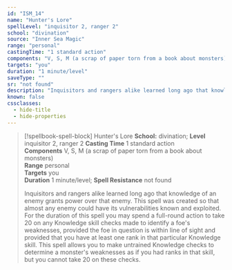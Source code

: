 ```yaml
---
id: "ISM_14"
name: "Hunter's Lore"
spellLevel: "inquisitor 2, ranger 2"
school: "divination"
source: "Inner Sea Magic"
range: "personal"
castingTime: "1 standard action"
components: "V, S, M (a scrap of paper torn from a book about monsters)"
targets: "you"
duration: "1 minute/level"
saveType: ""
sr: "not found"
description: "Inquisitors and rangers alike learned long ago that knowledge of an enemy grants power over that enemy. This spell was created so that almost any enemy could have its vulnerabilities known and exploited.  For the duration of this spell you may spend a full-round action to take 20 on any Knowledge skill checks made to identify a foe's weaknesses, provided the foe in question is within line of sight and provided that you have at least one rank in that particular Knowledge skill. This spell allows you to make untrained Knowledge checks to determine a monster's weaknesses as if you had ranks in that skill, but you cannot take 20 on these checks."
known: false
cssclasses:
  - hide-title
  - hide-properties
---
```


> [!spellbook-spell-block] Hunter's Lore
> **School:** divination; **Level** inquisitor 2, ranger 2
> **Casting Time** 1 standard action  
> **Components** V, S, M (a scrap of paper torn from a book about monsters)  
> **Range** personal  
> **Targets** you  
> **Duration** 1 minute/level; **Spell Resistance** not found
> 
> Inquisitors and rangers alike learned long ago that knowledge of an enemy grants power over that enemy. This spell was created so that almost any enemy could have its vulnerabilities known and exploited.  For the duration of this spell you may spend a full-round action to take 20 on any Knowledge skill checks made to identify a foe's weaknesses, provided the foe in question is within line of sight and provided that you have at least one rank in that particular Knowledge skill. This spell allows you to make untrained Knowledge checks to determine a monster's weaknesses as if you had ranks in that skill, but you cannot take 20 on these checks.
